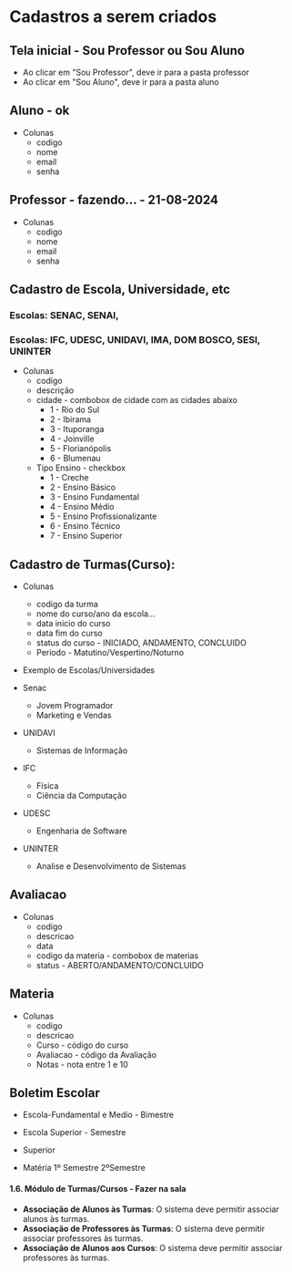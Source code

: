 # Cadastros a serem criados

## Tela inicial - Sou Professor ou Sou Aluno
* Ao clicar em "Sou Professor", deve ir para a pasta professor
* Ao clicar em "Sou Aluno", deve ir para a pasta aluno
## Aluno - ok
  * Colunas
    * codigo
    * nome 
    * email
    * senha
## Professor - fazendo... - 21-08-2024
  * Colunas
     * codigo
     * nome 
     * email
     * senha

## Cadastro de Escola, Universidade, etc
### Escolas: SENAC, SENAI, 
### Escolas: IFC, UDESC, UNIDAVI, IMA, DOM BOSCO, SESI, UNINTER
   * Colunas
     * codigo
     * descrição 
     * cidade - combobox de cidade com as cidades abaixo
       * 1 - Rio do Sul 
       * 2 - Ibirama
       * 3 - Ituporanga
       * 4 - Joinville
       * 5 - Florianópolis
       * 6 - Blumenau
     * Tipo Ensino - checkbox
       * 1 - Creche
       * 2 - Ensino Básico
       * 3 - Ensino Fundamental
       * 4 - Ensino Médio
       * 5 - Ensino Profissionalizante
       * 6 - Ensino Técnico
       * 7 - Ensino Superior
     
## Cadastro de Turmas(Curso):
* Colunas 
  * codigo da turma
  * nome do curso/ano da escola...
  * data inicio do curso
  * data fim do curso
  * status do curso - INICIADO, ANDAMENTO, CONCLUIDO
  * Período - Matutino/Vespertino/Noturno

* Exemplo de Escolas/Universidades
* Senac
  * Jovem Programador
  * Marketing e Vendas
* UNIDAVI
  * Sistemas de Informação
* IFC
  * Física
  * Ciência da Computação
* UDESC
  * Engenharia de Software
* UNINTER    
  * Analise e Desenvolvimento de Sistemas

## Avaliacao
* Colunas 
  * codigo
  * descricao
  * data
  * codigo da materia - combobox de materias
  * status - ABERTO/ANDAMENTO/CONCLUIDO
## Materia
* Colunas 
  * codigo
  * descricao
  * Curso - código do curso
  * Avaliacao - código da Avaliação
  * Notas - nota entre 1 e 10

## Boletim Escolar
* Escola-Fundamental e Medio - Bimestre
* Escola Superior - Semestre

* Superior
* Matéria 1º Semestre 2ºSemestre

#### 1.6. Módulo de Turmas/Cursos - Fazer na sala
- **Associação de Alunos às Turmas**: O sistema deve permitir associar alunos às turmas.
- **Associação de Professores às Turmas**: O sistema deve permitir associar professores às turmas.
- **Associação de Alunos aos Cursos**: O sistema deve permitir associar professores às turmas.









